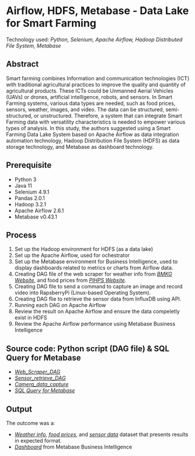 # Airflow, HDFS, Metabase - Data Lake for Smart Farming

Technology used: *Python, Selenium, Apache Airflow, Hadoop Distributed File System, Metabase*

## Abstract
Smart farming combines Information and communication technologies (ICT) with traditional agricultural practices to improve the quality and quantity of agricultural products. These ICTs could be Unmanned Aerial Vehicles (UAVs) or drones, artificial intelligence, robots, and sensors. In Smart Farming systems, various data types are needed, such as food prices, sensors, weather, images, and video. The data can be structured, semi-structured, or unstructured. Therefore, a system that can integrate Smart Farming data with versatility characteristics is needed to empower various types of analysis. In this study, the authors suggested using a Smart Farming Data Lake System based on Apache Airflow as data integration automation technology, Hadoop Distribution File System (HDFS) as data storage technology, and Metabase as dashboard technology.

## Prerequisite

- Python 3
- Java 11
- Selenium 4.9.1
- Pandas 2.0.1
- Hadoop 3.2.1
- Apache Airflow 2.6.1
- Metabase v0.43.1

## Process

1. Set up the Hadoop environment for HDFS (as a data lake)
2. Set up the Apache Airflow, used for ochestrator
3. Set up the Metabase environment for Business Intelligence, used to display dashboards related to metrics or charts from Airflow data.
4. Creating DAG file of the web scraper for weather info from [*BMKG Website*](https://www.bmkg.go.id/cuaca/prakiraan-cuaca-indonesia.bmkg), and food prices from [*PIHPS Website*](https://www.bi.go.id/hargapangan/TabelHarga/PasarModernKomoditas).
5. Creating DAG file to send a command to capture an image and record video into RapsberryPi (Linux-based Operating System).
6. Creating DAG flie to retrieve the sensor data from InfluxDB using API.
7. Running each DAG on Apache Airflow
8. Review the result on Apache Airflow and ensure the data compeletly exist in HDFS
9. Review the Apache Airflow performance using Metabase Business Intelligence

## Source code: Python script (DAG file) & SQL Query for Metabase
- [*Web_Scraper_DAG*](https://github.com/Xedonedron/data-lake-for-smart-farming/blob/main/dags/Web_Scraper_DAG.py)
- [*Sensor_retrieve_DAG*](https://github.com/Xedonedron/data-lake-for-smart-farming/blob/main/dags/Sensor_retrieve_DAG.py)
- [*Camera_data_capture*](https://github.com/Xedonedron/data-lake-for-smart-farming/blob/main/dags/Camera_data_capture.py)
- [*SQL Query for Metabase*](https://github.com/Xedonedron/data-lake-for-smart-farming/blob/main/Dashboard/Metabase%20Dashboard%20Query.txt)

## Output
The outcome was a:
- [*Weather info*](), [*food prices*](), and [*sensor data*]() dataset that presents results in expected format.
- [*Dashboard*](https://github.com/Xedonedron/data-lake-for-smart-farming/blob/main/Dashboard/metabase%20dashboard.png) from Metabase Business Intelligence
